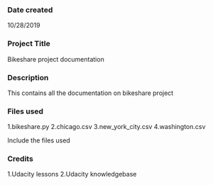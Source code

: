 ### Date created
10/28/2019
### Project Title
Bikeshare project documentation
### Description
This contains all the documentation on bikeshare project
### Files used
1.bikeshare.py 
2.chicago.csv 
3.new_york_city.csv 
4.washington.csv

Include the files used

### Credits
1.Udacity lessons
2.Udacity knowledgebase 
